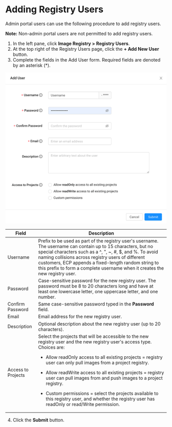 # Adding Registry Users

Admin portal users can use the following procedure to add registry users.

**Note:** Non-admin portal users are not permitted to add registry users.

1. In the left pane, click **Image Registry > Registry Users**.
2. At the top right of the Registry Users page, click the **\+ Add New User** button. 
3. Complete the fields in the Add User form. Required fields are denoted by an asterisk (\*).

<p align=center><img src="/docs/resources/images/registry/add-user.png" width="600"></p>

| **Field**              | **Description**                                |
| -----------------------|------------------------------------------------| 
| Username           | Prefix to be used as part of the registry user's username. The username can contain up to 15 characters, but no special characters such as a ^, ", ~, #, $, and %. To avoid naming collisions across registry users of different customers, ECP appends a fixed-length random string to this prefix to form a complete username when it creates the new registry user.                                                            |
| Password               | Case-sensitive password for the new registry user. The password must be 8 to 20 characters long and have at least one lowercase letter, one uppercase letter, and one number.                  |
| Confirm Password       | Same case-sensitive password typed in the **Password** field.                                                      |
| Email                  | Email address for the new registry user.      |
| Description            | Optional description about the new registry user (up to 20 characters).                                                   |
| Access to Projects     | Select the projects that will be accessible to the new registry user and the new registry user's access type. Choices are:<ul><li>Allow readOnly access to all existing projects = registry user can only pull images from a project registry.</ul></li><ul><li>Allow readWrite access to all existing projects = registry user can pull images from and push images to a project registry.</ul></li><ul><li>Custom permissions = select the projects available to this registry user, and whether the registry user has readOnly or read/Write permission.</ul></li>                                    |
4. Click the **Submit** button.